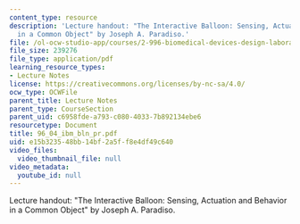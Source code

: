 ```yaml
---
content_type: resource
description: 'Lecture handout: "The Interactive Balloon: Sensing, Actuation and Behavior
  in a Common Object" by Joseph A. Paradiso.'
file: /ol-ocw-studio-app/courses/2-996-biomedical-devices-design-laboratory-fall-2007/e15b323548bb14bf2a5ff8e4df49c640_96_04_ibm_bln_pr.pdf
file_size: 239276
file_type: application/pdf
learning_resource_types:
- Lecture Notes
license: https://creativecommons.org/licenses/by-nc-sa/4.0/
ocw_type: OCWFile
parent_title: Lecture Notes
parent_type: CourseSection
parent_uid: c6958fde-a793-c080-4033-7b892134ebe6
resourcetype: Document
title: 96_04_ibm_bln_pr.pdf
uid: e15b3235-48bb-14bf-2a5f-f8e4df49c640
video_files:
  video_thumbnail_file: null
video_metadata:
  youtube_id: null
---
```

Lecture handout: "The Interactive Balloon: Sensing, Actuation and Behavior in a Common Object" by Joseph A. Paradiso.